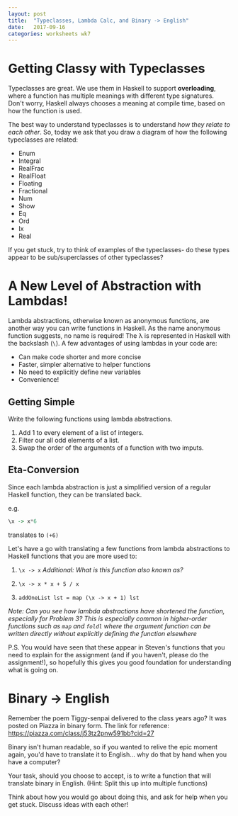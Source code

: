 ```yaml
---
layout: post
title:  "Typeclasses, Lambda Calc, and Binary -> English"
date:   2017-09-16
categories: worksheets wk7
---
```


# Getting Classy with Typeclasses
Typeclasses are great. We use them in Haskell to support **overloading**, where a function has multiple meanings with different type signatures. Don't worry, Haskell always chooses a meaning at compile time, based on how the function is used.

The best way to understand typeclasses is to understand *how they relate to each other*. So, today we ask that you draw a diagram of how the following typeclasses are related:

- Enum
- Integral
- RealFrac
- RealFloat
- Floating
- Fractional
- Num
- Show
- Eq
- Ord
- Ix
- Real

If you get stuck, try to think of examples of the typeclasses- do these types appear to be sub/superclasses of other typeclasses?

# A New Level of Abstraction with Lambdas!

Lambda abstractions, otherwise known as anonymous functions, are another way you can write functions in Haskell. As the name anonymous function suggests, no name is required! The λ is represented in Haskell with the backslash (`\`). A few advantages of using lambdas in your code are:
- Can make code shorter and more concise
- Faster, simpler alternative to helper functions
- No need to explicitly define new variables
- Convenience!

## Getting Simple
Write the following functions using lambda abstractions.

1. Add 1 to every element of a list of integers.
2. Filter our all odd elements of a list.
3. Swap the order of the arguments of a function with two imputs.


## Eta-Conversion

Since each lambda abstraction is just a simplified version of a regular Haskell function, they can be translated back.

e.g.
```haskell
\x -> x*6
```
translates to `(+6)`

Let's have a go with translating a few functions from lambda abstractions to Haskell functions that you are more used to:

1. `\x -> x`
_Additional: What is this function also known as?_

2. `\x -> x * x + 5 / x`

3. `addOneList lst = map (\x -> x + 1) lst`

_Note: Can you see how lambda abstractions have shortened the function, especially for Problem 3? This is especially common in higher-order functions such as `map` and `foldl` where the argument function can be written directly without explicitly defining the function elsewhere_

P.S. You would have seen that these appear in Steven's functions that you need to explain for the assignment (and if you haven't, please do the assignment!), so hopefully this gives you good foundation for understanding what is going on.

# Binary -> English

Remember the poem Tiggy-senpai delivered to the class years ago? It was posted on Piazza in binary form. 
The link for reference:
https://piazza.com/class/j53tz2pnw591bb?cid=27

Binary isn't human readable, so if you wanted to relive the epic moment again, you'd have to translate it to English... 
why do that by hand when you have a computer?

Your task, should you choose to accept, is to write a function that will translate binary in English. 
(Hint: Split this up into multiple functions)

Think about how you would go about doing this, and ask for help when you get stuck. Discuss ideas with each other!
